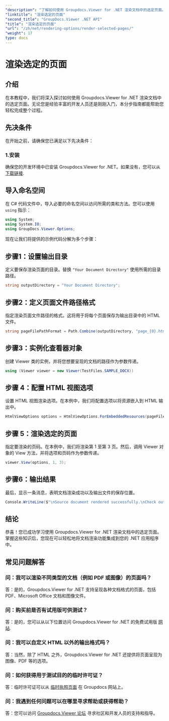 ```yaml
---
"description": "了解如何使用 Groupdocs.Viewer for .NET 渲染文档中的选定页面。包含代码示例的分步教程。"
"linktitle": "渲染选定的页面"
"second_title": "GroupDocs.Viewer .NET API"
"title": "渲染选定的页面"
"url": "/zh/net/rendering-options/render-selected-pages/"
"weight": 17
type: docs
---
```

# 渲染选定的页面

## 介绍

在本教程中，我们将深入探讨如何使用 Groupdocs.Viewer for .NET 渲染文档中的选定页面。无论您是经验丰富的开发人员还是刚刚入门，本分步指南都能帮助您轻松完成整个过程。

## 先决条件

在开始之前，请确保您已满足以下先决条件：

### 1.安装

确保您的开发环境中已安装 Groupdocs.Viewer for .NET。如果没有，您可以从 [下载链接](https://releases。groupdocs.com/viewer/net/).

## 导入命名空间

在 C# 代码文件中，导入必要的命名空间以访问所需的类和方法。您可以使用 `using` 指示：

```csharp
using System;
using System.IO;
using GroupDocs.Viewer.Options;
```

现在让我们将提供的示例代码分解为多个步骤：

## 步骤1：设置输出目录

定义要保存渲染页面的目录。替换 `"Your Document Directory"` 使用所需的目录路径。

```csharp
string outputDirectory = "Your Document Directory";
```

## 步骤2：定义页面文件路径格式

指定渲染页面文件路径的格式。这将用于将每个页面保存为输出目录中的 HTML 文件。

```csharp
string pageFilePathFormat = Path.Combine(outputDirectory, "page_{0}.html");
```

## 步骤3：实例化查看器对象

创建 Viewer 类的实例，并将您想要呈现的文档的路径作为参数传递。

```csharp
using (Viewer viewer = new Viewer(TestFiles.SAMPLE_DOCX))
```

## 步骤 4：配置 HTML 视图选项

设置 HTML 视图渲染选项。在本例中，我们将配置选项以将资源嵌入到 HTML 输出中。

```csharp
HtmlViewOptions options = HtmlViewOptions.ForEmbeddedResources(pageFilePathFormat);
```

## 步骤 5：渲染选定的页面

指定要渲染的页码。在本例中，我们将渲染第 1 至第 3 页。然后，调用 Viewer 对象的 View 方法，并将选项和页码作为参数传递。

```csharp
viewer.View(options, 1, 3);
```

## 步骤6：输出结果

最后，显示一条消息，表明文档渲染成功以及输出文件的保存位置。

```csharp
Console.WriteLine($"\nSource document rendered successfully.\nCheck output in {outputDirectory}.");
```

## 结论

恭喜！您已成功学习使用 Groupdocs.Viewer for .NET 渲染文档中的选定页面。掌握这些知识后，您现在可以轻松地将文档渲染功能集成到您的 .NET 应用程序中。

## 常见问题解答

### 问：我可以渲染不同类型的文档（例如 PDF 或图像）的页面吗？

答：是的，Groupdocs.Viewer for .NET 支持呈现各种文档格式的页面，包括 PDF、Microsoft Office 文档和图像文件。

### 问：购买前是否有试用版可供测试？

答：是的，您可以从以下位置访问 Groupdocs.Viewer for .NET 的免费试用版 [网站](https://releases。groupdocs.com/).

### 问：我可以自定义 HTML 以外的输出格式吗？

答：当然，除了 HTML 之外，Groupdocs.Viewer for .NET 还提供将页面呈现为图像、PDF 等的选项。

### 问：如何获得用于测试目的的临时许可证？

答：临时许可证可以从 [临时执照页面](https://purchase.groupdocs.com/temporary-license/) 在 Groupdocs 网站上。

### 问：我遇到任何问题可以在哪里寻求帮助或获得帮助？

答：您可以访问 [Groupdocs.Viewer 论坛](https://forum.groupdocs.com/c/viewer/9) 寻求社区和开发人员的支持和指导。